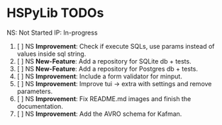 # HSPyLib TODOs

NS: Not Started
IP: In-progress

1. [ ] NS **Improvement**: Check if execute SQLs, use params instead of values inside sql string.
2. [ ] NS **New-Feature**: Add a repository for SQLite db + tests.
3. [ ] NS **New-Feature**: Add a repository for Postgres db + tests.
4. [ ] NS **Improvement**: Include a form validator for minput.
5. [ ] NS **Improvement**: Improve tui -> extra with settings and remove parameters.
6. [ ] NS **Improvement**: Fix README.md images and finish the documentation.
7. [ ] NS **Improvement**: Add the AVRO schema for Kafman.
